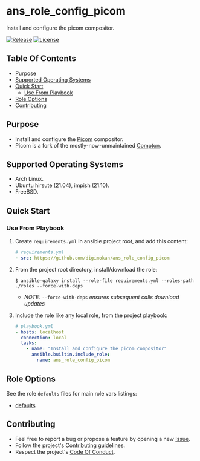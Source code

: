 # ans_role_config_picom

Install and configure the picom compositor.

[![Release](https://img.shields.io/github/release/digimokan/ans_role_config_picom.svg?label=release)](https://github.com/digimokan/ans_role_config_picom/releases/latest "Latest Release Notes")
[![License](https://img.shields.io/badge/license-MIT-blue.svg?label=license)](LICENSE.md "Project License")

## Table Of Contents

* [Purpose](#purpose)
* [Supported Operating Systems](#supported-operating-systems)
* [Quick Start](#quick-start)
    * [Use From Playbook](#use-from-playbook)
* [Role Options](#role-options)
* [Contributing](#contributing)

## Purpose

* Install and configure the [Picom](https://github.com/yshui/picom) compositor.
* Picom is a fork of the mostly-now-unmaintained [Compton](https://github.com/chjj/compton).

## Supported Operating Systems

* Arch Linux.
* Ubuntu hirsute (21.04), impish (21.10).
* FreeBSD.

## Quick Start

### Use From Playbook

1. Create `requirements.yml` in ansible project root, and add this content:

   ```yaml
   # requirements.yml
   - src: https://github.com/digimokan/ans_role_config_picom
   ```

2. From the project root directory, install/download the role:

   ```shell
   $ ansible-galaxy install --role-file requirements.yml --roles-path ./roles --force-with-deps
   ```

   * _NOTE:_ `--force-with-deps` _ensures subsequent calls download updates_

3. Include the role like any local role, from the project playbook:

   ```yaml
   # playbook.yml
   - hosts: localhost
     connection: local
     tasks:
       - name: "Install and configure the picom compositor"
         ansible.builtin.include_role:
           name: ans_role_config_picom
   ```

## Role Options

See the role `defaults` files for main role vars listings:

  * [defaults](../defaults/main/)

## Contributing

* Feel free to report a bug or propose a feature by opening a new
  [Issue](https://github.com/digimokan/ans_role_config_picom/issues).
* Follow the project's [Contributing](CONTRIBUTING.md) guidelines.
* Respect the project's [Code Of Conduct](CODE_OF_CONDUCT.md).

